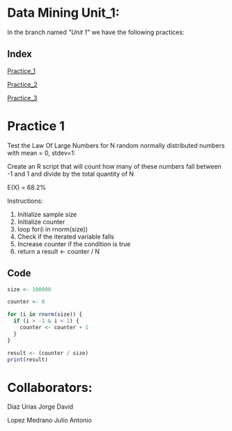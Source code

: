 # Data Mining Unit_1:

In the branch named _"Unit 1"_ we have the following practices:

## Index

[Practice_1](https://github.com/JDavidDiaz/DataMining/blob/Unit_1/Practices/Practice_1.R)

[Practice_2]()

[Practice_3](https://github.com/JDavidDiaz/DataMining/blob/Unit_1/Practices/Practice_3.R)


# Practice 1

Test the Law Of Large Numbers for N random normally distributed numbers with mean = 0, stdev=1:

Create an R script that will count how many of these numbers fall between -1 and 1 and divide
by the total quantity of N

E(X) = 68.2%

Instructions:
1. Initialize sample size
2. Initialize counter
3. loop for(i in rnorm(size))
4. Check if the iterated variable falls
5. Increase counter if the condition is true
6. return a result <- counter / N

## Code

```r
size <- 100000

counter <- 0

for (i in rnorm(size)) {
  if (i > -1 & i < 1) { 
    counter <- counter + 1 
  }
}

result <- (counter / size)
print(result)
```




# **Collaborators:**

Diaz Urias Jorge David

Lopez Medrano Julio Antonio


